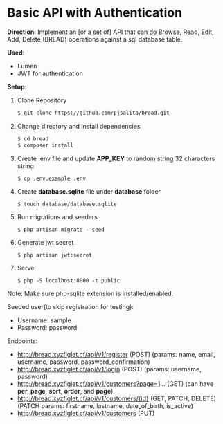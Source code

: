 # Basic API with Authentication

**Direction**: Implement an [or a set of] API that can do Browse, Read, Edit, Add, Delete (BREAD) operations against a sql database table.

**Used**:
- Lumen
- JWT for authentication

**Setup**:
1. Clone Repository
    ```sh
    $ git clone https://github.com/pjsalita/bread.git
    ```
2. Change directory and install dependencies
    ```sh
    $ cd bread
    $ composer install
    ```
3. Create .env file and update **APP_KEY** to random string 32 characters string
    ```sh
    $ cp .env.example .env
    ```
4. Create **database.sqlite** file under **database** folder
    ```
    $ touch database/database.sqlite
    ```
5. Run migrations and seeders
    ```
    $ php artisan migrate --seed
    ```
6. Generate jwt secret
    ```
    $ php artisan jwt:secret
    ```
7. Serve
    ```
    $ php -S localhost:8000 -t public
    ```
Note: Make sure php-sqlite extension is installed/enabled.

Seeded user(to skip registration for testing):
- Username: sample
- Password: password

Endpoints:
- http://bread.xyzfiglet.cf/api/v1/register (POST)
  (params: name, email, username, password, password_confirmation)
- http://bread.xyzfiglet.cf/api/v1/login (POST)
  (params: username, password)
- http://bread.xyzfiglet.cf/api/v1/customers?page=1... (GET)
  (can have **per_page**, **sort**, **order**, and **page**)
- http://bread.xyzfiglet.cf/api/v1/customers/{id} (GET, PATCH, DELETE)
  (PATCH params: firstname, lastname, date_of_birth, is_active)
- http://bread.xyzfiglet.cf/api/v1/customers (PUT)

